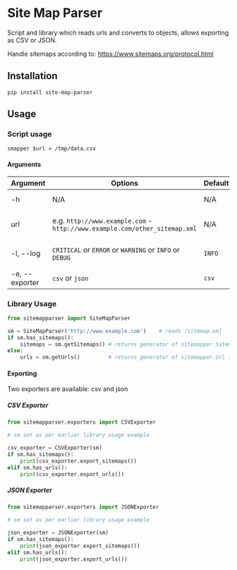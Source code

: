 # Site Map Parser

Script and library which reads urls and converts to objects, allows exporting as CSV or JSON.

Handle sitemaps according to: https://www.sitemaps.org/protocol.html
   
## Installation

```
pip install site-map-parser
```

## Usage

### Script usage

```
smapper $url > /tmp/data.csv
```

#### Arguments

| Argument | Options| Default  |  Information| 
| ----------- | ----------- | ----------- | -----------| 
| -h | N/A | N/A | Outputs argument data |
| url | e.g. `http://www.example.com` - `http://www.example.com/other_sitemap.xml` | N/A | Required - sitemap data to retrieve |
| -l, --log | `CRITICAL` or `ERROR` or `WARNING` or `INFO` or `DEBUG` | `INFO` | logs to sitemapper_run.log in install folder |
| -e, --exporter | `csv` or `json` | `csv` | Export format of the data |

### Library Usage

```python
from sitemapparser import SiteMapParser

sm = SiteMapParser('http://www.example.com')    # reads /sitemap.xml
if sm.has_sitemaps():
    sitemaps = sm.getSitemaps() # returns generator of sitemapper.Sitemap instances
else:
    urls = sm.getUrls()         # returns generator of sitemapper.Url instances
```

#### Exporting

Two exporters are available: csv and json

##### CSV Exporter

```python
from sitemapparser.exporters import CSVExporter

# sm set as per earlier library usage example

csv_exporter = CSVExporter(sm)
if sm.has_sitemaps():
    print(csv_exporter.export_sitemaps())
elif sm.has_urls():
    print(csv_exporter.export_urls())
```

##### JSON Exporter

```python
from sitemapparser.exporters import JSONExporter

# sm set as per earlier library usage example

json_exporter = JSONExporter(sm)
if sm.has_sitemaps():
    print(json_exporter.export_sitemaps())
elif sm.has_urls():
    print(json_exporter.export_urls())
```
